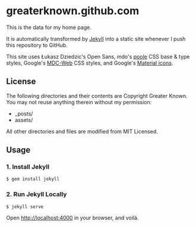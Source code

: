 # greaterknown.github.com

This is the data for my home page.

It is automatically transformed by [Jekyll](http://github.com/mojombo/jekyll) into a static site whenever I push this repository to GitHub.

This site uses Łukasz Dziedzic's Open Sans, mdo's [poole](https://github.com/poole/poole) CSS base & type styles, Google's [MDC-Web](https://github.com/rubysamurai/material_components_web-sass) CSS styles, and Google's [Material icons](https://material.io/icons/).

## License

The following directories and their contents are Copyright Greater Known. You may not reuse anything therein without my permission:

* _posts/
* assets/

All other directories and files are modified from MIT Licensed.

## Usage

### 1. Install Jekyll

```bash
$ gem install jekyll
```

### 2. Run Jekyll Locally

```bash
$ jekyll serve
```

Open <http://localhost:4000> in your browser, and voilà.